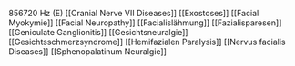 856720 Hz (E)
[[Cranial Nerve VII Diseases]]
[[Exostoses]]
[[Facial Myokymie]]
[[Facial Neuropathy]]
[[Facialislähmung]]
[[Fazialisparesen]]
[[Geniculate Ganglionitis]]
[[Gesichtsneuralgie]]
[[Gesichtsschmerzsyndrome]]
[[Hemifazialen Paralysis]]
[[Nervus facialis Diseases]]
[[Sphenopalatinum Neuralgie]]